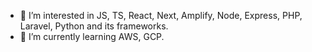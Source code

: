 - 👀 I’m interested in JS, TS, React, Next, Amplify, Node, Express, PHP, Laravel, Python and its frameworks.
- 🌱 I’m currently learning AWS, GCP.


<!---
konstantin040819/konstantin040819 is a ✨ special ✨ repository because its `README.md` (this file) appears on your GitHub profile.
You can click the Preview link to take a look at your changes.
--->
